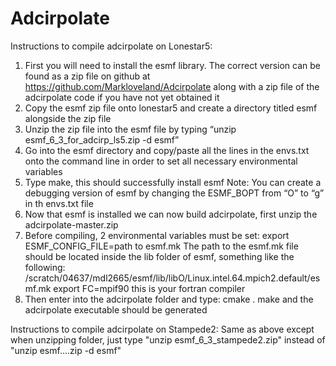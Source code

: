 # Adcirpolate
Instructions to compile adcirpolate on Lonestar5:
1.	First you will need to install the esmf library. The correct version can be found as a zip file on github at https://github.com/Markloveland/Adcirpolate along with a zip file of the adcirpolate code if you have not yet obtained it
2.	Copy the esmf zip file onto lonestar5 and create a directory titled esmf alongside the zip file
3.	Unzip the zip file into the esmf file by typing “unzip esmf_6_3_for_adcirp_ls5.zip -d esmf”
4.	Go into the esmf directory and copy/paste all the lines in the envs.txt onto the command line in order to set all necessary environmental variables
5.	Type make, this should successfully install esmf
Note: You can create a debugging version of esmf by changing the ESMF_BOPT from “O” to “g” in th envs.txt file
6.	Now that esmf is installed we can now build adcirpolate, first unzip the adcirpolate-master.zip
7.	Before compiling, 2 environmental variables must be set:
export ESMF_CONFIG_FILE=path to esmf.mk
The path to the esmf.mk file should be located inside the lib folder of esmf, something like the following:
 /scratch/04637/mdl2665/esmf/lib/libO/Linux.intel.64.mpich2.default/esmf.mk
export FC=mpif90
this is your fortran compiler
8.	Then enter into the adcirpolate folder and type:
cmake .
make 
and the adcirpolate executable should be generated

Instructions to compile adcirpolate on Stampede2:
Same as above except when unzipping folder, just type "unzip esmf_6_3_stampede2.zip" instead of "unzip esmf....zip -d esmf"


